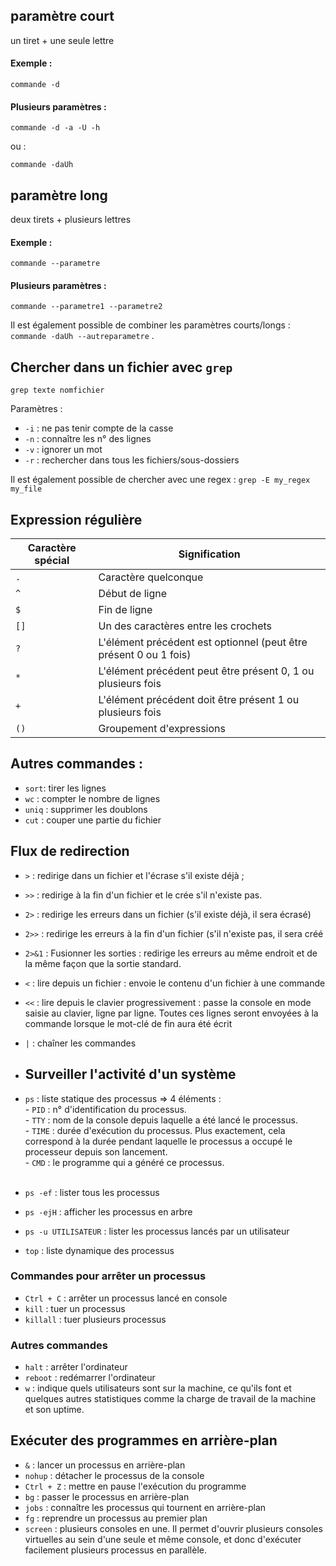 ## paramètre court

un tiret + une seule lettre 

#### Exemple :
`commande -d`

#### Plusieurs paramètres : 
`commande -d -a -U -h`

ou :

`commande -daUh`


## paramètre long 

deux tirets + plusieurs lettres

#### Exemple :
`commande --parametre`

#### Plusieurs paramètres :
`commande --parametre1 --parametre2`


Il est également possible de combiner les paramètres courts/longs : `commande -daUh --autreparametre` .


## Chercher dans un fichier avec `grep`

`grep texte nomfichier`

Paramètres :
   - `-i` : ne pas tenir compte de la casse
   - `-n` : connaître les n° des lignes
   - `-v` : ignorer un mot
   - `-r` : rechercher dans tous les fichiers/sous-dossiers

Il est également possible de chercher avec une regex : `grep -E my_regex my_file`

## Expression régulière

|Caractère spécial|Signification
|---|---
`.`|Caractère quelconque
`^`|Début de ligne
`$`|Fin de ligne
`[]`|Un des caractères entre les crochets
`?`|L'élément précédent est optionnel (peut être présent 0 ou 1 fois)
`*`|L'élément précédent peut être présent 0, 1 ou plusieurs fois
`+`|L'élément précédent doit être présent 1 ou plusieurs fois
`()`|Groupement d'expressions


## Autres commandes :
   - `sort`: tirer les lignes
   - `wc` : compter le nombre de lignes
   - `uniq` : supprimer les doublons
   - `cut` : couper une partie du fichier

## Flux de redirection
- `>` : redirige dans un fichier et l'écrase s'il existe déjà ;
- `>>` : redirige à la fin d'un fichier et le crée s'il n'existe pas.
- `2>` : redirige les erreurs dans un fichier (s'il existe déjà, il sera écrasé)
- `2>>` : redirige les erreurs à la fin d'un fichier (s'il n'existe pas, il sera créé
- `2>&1` : Fusionner les sorties : redirige les erreurs au même endroit et de la même façon que la sortie standard.
- `<` : lire depuis un fichier : envoie le contenu d'un fichier à une commande
- `<<` : lire depuis le clavier progressivement : passe la console en mode saisie au clavier, ligne par ligne. Toutes ces lignes seront envoyées à la commande lorsque le mot-clé de fin aura été écrit
- `|` : chaîner les commandes

- ## Surveiller l'activité d'un système

- `ps` : liste statique des processus => 4 éléments : <br>
      - `PID` : n° d'identification du processus. <br>
      - `TTY` : nom de la console depuis laquelle a été lancé le processus.<br>
      - `TIME` : durée d'exécution du processus. Plus exactement, cela correspond à la durée pendant laquelle le processus a occupé le processeur depuis son lancement.<br>
      - `CMD` : le programme qui a généré ce processus.<br>
  <br>
- `ps -ef` : lister tous les processus
- `ps -ejH` : afficher les processus en arbre
- `ps -u UTILISATEUR` : lister les processus lancés par un utilisateur                                   
- `top` : liste dynamique des processus

### Commandes pour arrêter un processus
- `Ctrl + C` : arrêter un processus lancé en console
- `kill` : tuer un processus
- `killall` : tuer plusieurs processus

### Autres commandes
- `halt` : arrêter l'ordinateur
- `reboot` : redémarrer l'ordinateur
- `w` : indique quels utilisateurs sont sur la machine, ce qu'ils font et quelques autres statistiques comme la charge de travail de la machine et son uptime.

## Exécuter des programmes en arrière-plan

- `&` : lancer un processus en arrière-plan
- `nohup` : détacher le processus de la console
- `Ctrl + Z` : mettre en pause l'exécution du programme
- `bg` : passer le processus en arrière-plan
- `jobs` : connaître les processus qui tournent en arrière-plan
- `fg` : reprendre un processus au premier plan
- `screen` : plusieurs consoles en une. Il permet d'ouvrir plusieurs consoles virtuelles au sein d'une seule et même console, et donc d'exécuter facilement plusieurs processus en parallèle.
